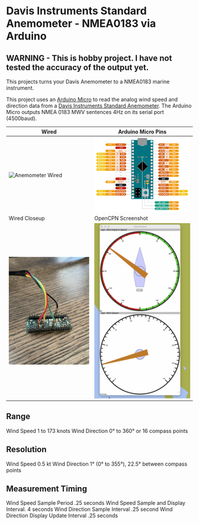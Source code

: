 # Davis Instruments Standard Anemometer - NMEA0183 via Arduino

## WARNING - This is hobby project. I have not tested the accuracy of the output yet.

This projects turns your Davis Anemometer to a NMEA0183 marine instrument.

This project uses an [Arduino Micro](https://store.arduino.cc/usa/arduino-micro) to read the analog wind speed and 
direction data from a [Davis Instruments Standard Anemometer](https://www.davisinstruments.com/product/anemometer-for-weather-monitor-or-wizard/).
The Arduino Micro outputs NMEA 0183 MWV sentences 4Hz on its serial port (4500baud).

| Wired | Arduino Micro Pins |
| ----------- | ----------- |
| ![Anemometer Wired](pins_wired.jpg)      | ![Arduino Micro Pins](pinout.png)       |
| Wired Closeup   | OpenCPN Screenshot |
| ![Pins Close](pins.jpg) | ![OpenCPN Screenshot](opencpn_screenshot.png) |


## Range
Wind Speed 1 to 173 knots
Wind Direction  0° to 360° or 16 compass points

## Resolution
Wind Speed 0.5 kt
Wind Direction 1° (0° to 355°), 22.5° between compass points

## Measurement Timing
Wind Speed Sample Period .25 seconds
Wind Speed Sample and Display Interval. 4 seconds
Wind Direction Sample Interval .25 second
Wind Direction Display Update Interval .25 seconds